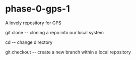 # phase-0-gps-1
A lovely repository for GPS

git clone -- cloning a repo into our local system

cd -- change directory

git checkout -- create a new branch within a local repository

